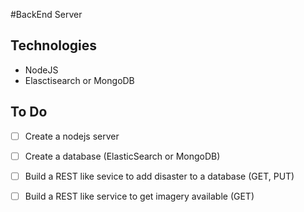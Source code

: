 #BackEnd Server 

Technologies
-------
- NodeJS
- Elasctisearch or MongoDB


To Do
-------
- [ ] Create a nodejs server
- [ ] Create a database (ElasticSearch or MongoDB)
- [ ] Build a REST like sevice to add disaster to a database (GET, PUT)
- [ ] Build a REST like service to get imagery available (GET)
  